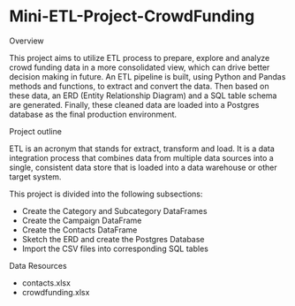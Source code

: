 # Mini-ETL-Project-CrowdFunding

Overview

This project aims to utilize ETL process to prepare, explore and analyze crowd funding data in a more consolidated view, which can drive better decision making in future.
An ETL pipeline is built, using Python and Pandas methods and functions, to extract and convert the data. Then based on these data, an ERD (Entity Relationship Diagram) and a SQL table schema are generated. Finally, these cleaned data are loaded into a Postgres database as the final production environment.

Project outline

ETL is an acronym that stands for extract, transform and load. It is a data integration process that combines data from multiple data sources into a single, consistent data store that is loaded into a data warehouse or other target system. 

This project is divided into the following subsections:
* Create the Category and Subcategory DataFrames
* Create the Campaign DataFrame
* Create the Contacts DataFrame
* Sketch the ERD and create the Postgres Database
* Import the CSV files into corresponding SQL tables

Data Resources

* contacts.xlsx
* crowdfunding.xlsx



